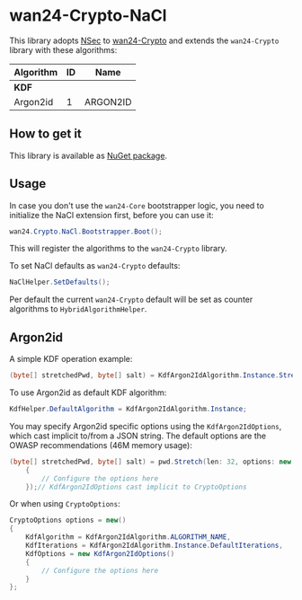 # wan24-Crypto-NaCl

This library adopts [NSec](https://github.com/ektrah/nsec) to 
[wan24-Crypto](https://www.nuget.org/packages/wan24-Crypto/) and extends the 
`wan24-Crypto` library with these algorithms:

| Algorithm | ID | Name |
| --- | --- | --- |
| **KDF** |  |  |
| Argon2id | 1 | ARGON2ID |

## How to get it

This library is available as 
[NuGet package](https://www.nuget.org/packages/wan24-Crypto-NaCl/).

## Usage

In case you don't use the `wan24-Core` bootstrapper logic, you need to 
initialize the NaCl extension first, before you can use it:

```cs
wan24.Crypto.NaCl.Bootstrapper.Boot();
```

This will register the algorithms to the `wan24-Crypto` library.

To set NaCl defaults as `wan24-Crypto` defaults:

```cs
NaClHelper.SetDefaults();
```

Per default the current `wan24-Crypto` default will be set as counter 
algorithms to `HybridAlgorithmHelper`.

## Argon2id

A simple KDF operation example:

```cs
(byte[] stretchedPwd, byte[] salt) = KdfArgon2IdAlgorithm.Instance.Stretch(pwd, len: 32);
```

To use Argon2id as default KDF algorithm:

```cs
KdfHelper.DefaultAlgorithm = KdfArgon2IdAlgorithm.Instance;
```

You may specify Argon2id specific options using the `KdfArgon2IdOptions`, 
which cast implicit to/from a JSON string. The default options are the OWASP 
recommendations (46M memory usage):

```cs
(byte[] stretchedPwd, byte[] salt) = pwd.Stretch(len: 32, options: new KdfArgon2IdOptions()
	{
		// Configure the options here
	});// KdfArgon2IdOptions cast implicit to CryptoOptions
```

Or when using `CryptoOptions`:

```cs
CryptoOptions options = new()
{
	KdfAlgorithm = KdfArgon2IdAlgorithm.ALGORITHM_NAME,
	KdfIterations = KdfArgon2IdAlgorithm.Instance.DefaultIterations,
	KdfOptions = new KdfArgon2IdOptions()
	{
		// Configure the options here
	}
};
```
